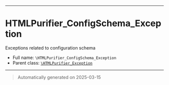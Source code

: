 ***

# HTMLPurifier_ConfigSchema_Exception

Exceptions related to configuration schema



* Full name: `\HTMLPurifier_ConfigSchema_Exception`
* Parent class: [`\HTMLPurifier_Exception`](./HTMLPurifier_Exception.md)






***
> Automatically generated on 2025-03-15
